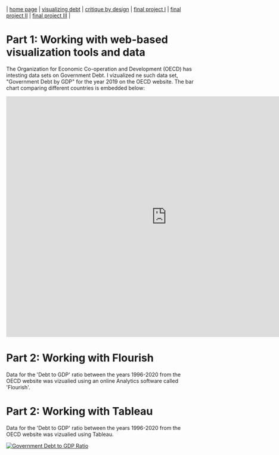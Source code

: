 | [home page](https://cmustudent.github.io/tswd-portfolio-templates/) | [visualizing debt](visualizing-government-debt) | [critique by design](critique-by-design) | [final project I](final-project-part-one) | [final project II](final-project-part-two) | [final project III](final-project-part-three) |

# Part 1: Working with web-based visualization tools and data
The Organization for Economic Co-operation and Development (OECD) has intesting data sets on Government Debt. I vizualized ne such data set, "Government Debt by GDP" for the year 2019 on the OECD website. The bar chart comparing different countries is embedded below:

<iframe src="https://data.oecd.org/chart/6XS6" width="860" height="645" style="border: 0" mozallowfullscreen="true" webkitallowfullscreen="true" allowfullscreen="true"><a href="https://data.oecd.org/chart/6XS6" target="_blank">OECD Chart: General government debt, Total, % of GDP, Annual, 2019</a></iframe>

# Part 2: Working with Flourish
Data for the 'Debt to GDP' ratio between the years 1996-2020 from the OECD website was vizualied using an online Analytics software called 'Flourish'. 

<div class="flourish-embed flourish-chart" data-src="visualisation/12561357"><script src="https://public.flourish.studio/resources/embed.js"></script></div>

<div class="flourish-embed flourish-hierarchy" data-src="visualisation/12572983"><script src="https://public.flourish.studio/resources/embed.js"></script></div>

<div class="flourish-embed flourish-cards" data-src="visualisation/12573458"><script src="https://public.flourish.studio/resources/embed.js"></script></div>

# Part 2: Working with Tableau
Data for the 'Debt to GDP' ratio between the years 1996-2020 from the OECD website was vizualied using Tableau. 

<div class='tableauPlaceholder' id='viz1675006969682' style='position: relative'><noscript><a href='#'><img alt='Government Debt to GDP Ratio  ' src='https:&#47;&#47;public.tableau.com&#47;static&#47;images&#47;Go&#47;GovernmentDebttoGDPRatiosite&#47;Sheet1&#47;1_rss.png' style='border: none' /></a></noscript><object class='tableauViz'  style='display:none;'><param name='host_url' value='https%3A%2F%2Fpublic.tableau.com%2F' /> <param name='embed_code_version' value='3' /> <param name='site_root' value='' /><param name='name' value='GovernmentDebttoGDPRatiosite&#47;Sheet1' /><param name='tabs' value='no' /><param name='toolbar' value='yes' /><param name='static_image' value='https:&#47;&#47;public.tableau.com&#47;static&#47;images&#47;Go&#47;GovernmentDebttoGDPRatiosite&#47;Sheet1&#47;1.png' /> <param name='animate_transition' value='yes' /><param name='display_static_image' value='yes' /><param name='display_spinner' value='yes' /><param name='display_overlay' value='yes' /><param name='display_count' value='yes' /><param name='language' value='en-US' /><param name='filter' value='publish=yes' /></object></div>                <script type='text/javascript'>                    var divElement = document.getElementById('viz1675006969682');                    var vizElement = divElement.getElementsByTagName('object')[0];                    vizElement.style.width='100%';vizElement.style.height=(divElement.offsetWidth*0.75)+'px';                    var scriptElement = document.createElement('script');                    scriptElement.src = 'https://public.tableau.com/javascripts/api/viz_v1.js';                    vizElement.parentNode.insertBefore(scriptElement, vizElement);                </script>
